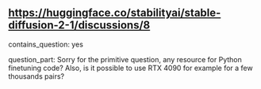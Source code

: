 ## https://huggingface.co/stabilityai/stable-diffusion-2-1/discussions/8

contains_question: yes

question_part: Sorry for the primitive question, any resource for Python finetuning code? Also, is it possible to use RTX 4090 for example for a few thousands pairs?